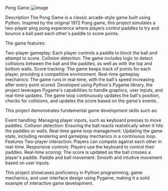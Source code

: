 Pong Game
![image](https://github.com/user-attachments/assets/dc7408d6-1130-4228-b6ab-7ff7264436b5)

Description
The Pong Game is a classic arcade-style game built using Python. Inspired by the original 1972 Pong game, this project simulates a two-player ping pong experience where players control paddles to try and bounce a ball past each other's paddle to score points.

The game features:

Two-player gameplay: Each player controls a paddle to block the ball and attempt to score.
Collision detection: The game includes logic to detect collisions between the ball and the paddles, as well as with the top and bottom walls.
Score tracking: The game keeps track of points for each player, providing a competitive environment.
Real-time gameplay mechanics: The game runs in real-time, with the ball's speed increasing after every point scored.
Developed using Python's Pygame library, the project leverages Pygame's capabilities to handle graphics, user inputs, and real-time updates. The game loop continuously updates the ball's position, checks for collisions, and updates the score based on the game's events.

This project demonstrates fundamental game development skills such as:

Event handling: Managing player inputs, such as keyboard presses to move paddles.
Collision detection: Ensuring the ball reacts realistically when it hits the paddles or walls.
Real-time game loop management: Updating the game state, including rendering and gameplay mechanics in a continuous loop.
Features
Two-player interaction: Players can compete against each other in real-time.
Responsive controls: Players use the keyboard to control their paddles.
Real-time scoring: The score is updated as the ball crosses a player's paddle.
Paddle and ball movement: Smooth and intuitive movement based on user inputs.


This project showcases proficiency in Python programming, game mechanics, and user interface design using Pygame, making it a solid example of interactive game development.
